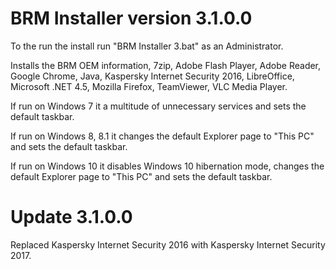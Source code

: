 # BRM Installer version 3.1.0.0

To the run the install run "BRM Installer 3.bat" as an Administrator.

Installs the BRM OEM information, 7zip, Adobe Flash Player, Adobe Reader, Google Chrome, Java, Kaspersky Internet Security 2016, LibreOffice, Microsoft .NET 4.5, Mozilla Firefox, TeamViewer, VLC Media Player.

If run on Windows 7 it a multitude of unnecessary services and sets the default taskbar.

If run on Windows 8, 8.1 it changes the default Explorer page to "This PC" and sets the default taskbar.

If run on Windows 10 it disables Windows 10 hibernation mode, changes the default Explorer page to "This PC" and sets the default taskbar.

# Update 3.1.0.0

Replaced Kaspersky Internet Security 2016 with Kaspersky Internet Security 2017.
